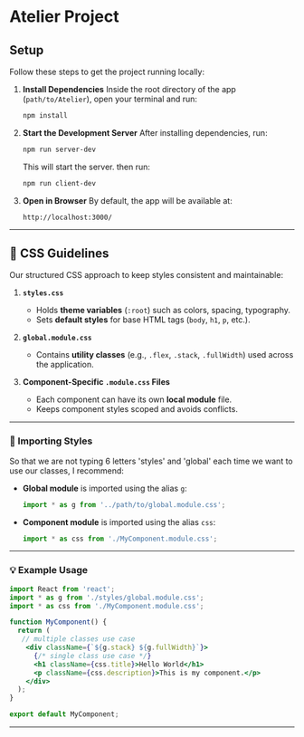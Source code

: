 # Atelier Project

## Setup

Follow these steps to get the project running locally:

1. **Install Dependencies**
   Inside the root directory of the app (`path/to/Atelier`), open your terminal and run:
   ```bash
   npm install
   ```

2. **Start the Development Server**
   After installing dependencies, run:
   ```bash
   npm run server-dev
   ```
   This will start the server.
   then run:
   ```bash
   npm run client-dev
   ```

3. **Open in Browser**
   By default, the app will be available at:
   ```
   http://localhost:3000/
   ```

---

## 🎨 CSS Guidelines

Our structured CSS approach to keep styles consistent and maintainable:

1. **`styles.css`**
   - Holds **theme variables** (`:root`) such as colors, spacing, typography.
   - Sets **default styles** for base HTML tags (`body`, `h1`, `p`, etc.).

2. **`global.module.css`**
   - Contains **utility classes** (e.g., `.flex`, `.stack`, `.fullWidth`) used across the application.

3. **Component-Specific `.module.css` Files**
   - Each component can have its own **local module** file.
   - Keeps component styles scoped and avoids conflicts.

---

### 🔹 Importing Styles
So that we are not typing 6 letters 'styles' and 'global' each time we want to use our classes,
I recommend:

- **Global module** is imported using the alias `g`:
  ```jsx
  import * as g from '../path/to/global.module.css';
  ```

- **Component module** is imported using the alias `css`:
  ```jsx
  import * as css from './MyComponent.module.css';
  ```

---

### 💡 Example Usage
```jsx
import React from 'react';
import * as g from './styles/global.module.css';
import * as css from './MyComponent.module.css';

function MyComponent() {
  return (
   // multiple classes use case
    <div className={`${g.stack} ${g.fullWidth}`}>
      {/* single class use case */}
      <h1 className={css.title}>Hello World</h1>
      <p className={css.description}>This is my component.</p>
    </div>
  );
}

export default MyComponent;
```
---